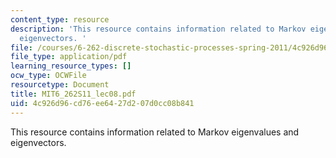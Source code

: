 ```yaml
---
content_type: resource
description: 'This resource contains information related to Markov eigenvalues and
  eigenvectors. '
file: /courses/6-262-discrete-stochastic-processes-spring-2011/4c926d96cd76ee6427d207d0cc08b841_MIT6_262S11_lec08.pdf
file_type: application/pdf
learning_resource_types: []
ocw_type: OCWFile
resourcetype: Document
title: MIT6_262S11_lec08.pdf
uid: 4c926d96-cd76-ee64-27d2-07d0cc08b841
---
```

This resource contains information related to Markov eigenvalues and eigenvectors. 

